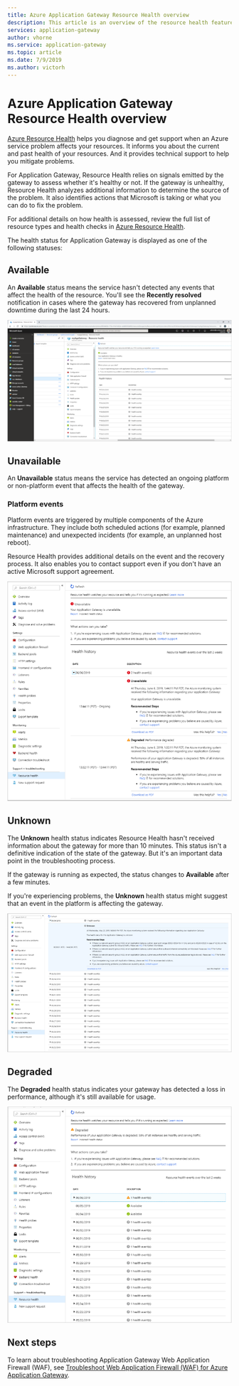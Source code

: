 ```yaml
---
title: Azure Application Gateway Resource Health overview 
description: This article is an overview of the resource health feature for Azure Application Gateway
services: application-gateway
author: vhorne
ms.service: application-gateway
ms.topic: article
ms.date: 7/9/2019
ms.author: victorh
---
```


# Azure Application Gateway Resource Health overview

[Azure Resource Health](../service-health/resource-health-overview.md) helps you diagnose and get support when an Azure service problem affects your resources. It informs you about the current and past health of your resources. And it provides technical support to help you mitigate problems.

For Application Gateway, Resource Health relies on signals emitted by the gateway to assess whether it's healthy or not. If the gateway is unhealthy, Resource Health analyzes additional information to determine the source of the problem. It also identifies actions that Microsoft is taking or what you can do to fix the problem.

For additional details on how health is assessed, review the full list of resource types and health checks in [Azure Resource Health](../service-health/resource-health-checks-resource-types.md#microsoftnetworkapplicationgateways).


The health status for Application Gateway is displayed as one of the following statuses:

## Available

An **Available** status means the service hasn't detected any events that affect the health of the resource. You'll see the **Recently resolved** notification in cases where the gateway has recovered from unplanned downtime during the last 24 hours.

![Available health status](media/resource-health-overview/available-full.png)

## Unavailable

An **Unavailable** status means the service has detected an ongoing platform or non-platform event that affects the health of the gateway.

### Platform events

Platform events are triggered by multiple components of the Azure infrastructure. They include both scheduled actions (for example, planned maintenance) and unexpected incidents (for example, an unplanned host reboot).

Resource Health provides additional details on the event and the recovery process. It also enables you to contact support even if you don't have an active Microsoft support agreement.

![Unavailable status](media/resource-health-overview/unavailable.png)

## Unknown

The **Unknown** health status indicates Resource Health hasn't received information about the gateway for more than 10 minutes. This status isn't a definitive indication of the state of the gateway. But it's an important data point in the troubleshooting process.

If the gateway is running as expected, the status changes to **Available** after a few minutes.

If you're experiencing problems,  the **Unknown** health status might suggest that an event in the platform is affecting the gateway.

![Unknown status](media/resource-health-overview/unknown.png)

## Degraded

The **Degraded** health status indicates your gateway has detected a loss in performance, although it's still available for usage.

![Degrated status](media/resource-health-overview/degraded.png)

## Next steps

To learn about troubleshooting Application Gateway Web Application Firewall (WAF), see [Troubleshoot Web Application Firewall (WAF) for Azure Application Gateway](../web-application-firewall/ag/web-application-firewall-troubleshoot.md).